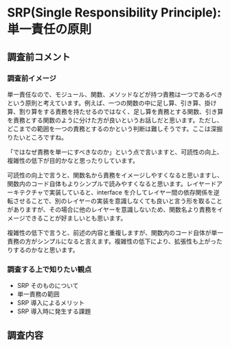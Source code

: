 # SRP(Single Responsibility Principle):単一責任の原則

## 調査前コメント

### 調査前イメージ

単一責任なので、モジュール、関数、メソッドなどが持つ責務は一つであるべきという原則と考えています。例えば、一つの関数の中に足し算、引き算、掛け算、割り算をする責務を持たせるのではなく、足し算を責務とする関数、引き算を責務とする関数のように分けた方が良いというお話しだと思います。ただし、どこまでの範囲を一つの責務とするのかという判断は難しそうです。ここは深掘りたいところですね。

「ではなぜ責務を単一にすべきなのか」という点で言いますと、可読性の向上、複雑性の低下が目的かなと思ったりしています。

可読性の向上で言うと、関数名から責務をイメージしやすくなると思いますし、関数内のコード自体もよりシンプルで読みやすくなると思います。レイヤードアーキテクチャで実装していると、interface を介してレイヤー間の依存関係を逆転させることで、別のレイヤーの実装を意識しなくても良いと言う形を取ることがありますが、その場合に他のレイヤーを意識しないため、関数名より責務をイメージできることが好ましいとも思います。

複雑性の低下で言うと、前述の内容と重複しますが、関数内のコード自体が単一責務の方がシンプルになると言えます。複雑性の低下により、拡張性も上がったりするのかなと思います。

### 調査する上で知りたい観点

- SRP そのものについて
- 単一責務の範囲
- SRP 導入によるメリット
- SRP 導入時に発生する課題

## 調査内容
